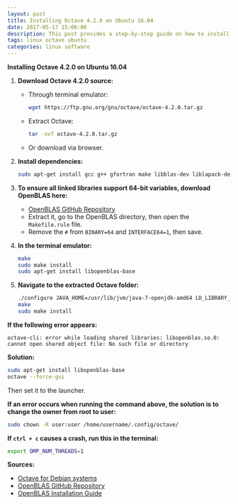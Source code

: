 ```yaml
---
layout: post
title: Installing Octave 4.2.0 on Ubuntu 16.04
date: 2017-05-17 15:06:00
description: This post provides a step-by-step guide on how to install Octave 4.2.0 on Ubuntu 16.04, including downloading the source, installing dependencies, and configuring the environment.
tags: linux octave ubuntu
categories: linux software
---
```


**Installing Octave 4.2.0 on Ubuntu 16.04**

1. **Download Octave 4.2.0 source:**
   - Through terminal emulator:
     ```bash
     wget https://ftp.gnu.org/gnu/octave/octave-4.2.0.tar.gz
     ```
   - Extract Octave:
     ```bash
     tar -xvf octave-4.2.0.tar.gz
     ```
   - Or download via browser.

2. **Install dependencies:**
   ```bash
   sudo apt-get install gcc g++ gfortran make libblas-dev liblapack-dev libpcre3-dev libarpack2-dev libcurl4-gnutls-dev epstool libfftw3-dev transfig libfltk1.3-dev libfontconfig1-dev libfreetype6-dev libgl2ps-dev libglpk-dev libreadline-dev gnuplot-x11 libgraphicsmagick++1-dev libhdf5-serial-dev openjdk-8-jdk libsndfile1-dev llvm-dev lpr texinfo libgl1-mesa-dev libosmesa6-dev pstoedit portaudio19-dev libqhull-dev libqrupdate-dev libqscintilla2-dev libqt4-dev libqtcore4 libqtwebkit4 libqt4-network libqtgui4 libqt4-opengl-dev libsuitesparse-dev texlive libxft-dev zlib1g-dev autoconf automake bison flex gperf gzip icoutils librsvg2-bin libtool perl rsync tar
   ```

3. **To ensure all linked libraries support 64-bit variables, download OpenBLAS here:**
   - [OpenBLAS GitHub Repository](https://github.com/xianyi/OpenBLAS.git)
   - Extract it, go to the OpenBLAS directory, then open the `Makefile.rule` file.
   - Remove the `#` from `BINARY=64` and `INTERFACE64=1`, then save.

4. **In the terminal emulator:**
   ```bash
   make
   sudo make install
   sudo apt-get install libopenblas-base
   ```

5. **Navigate to the extracted Octave folder:**
   ```bash
   ./configure JAVA_HOME=/usr/lib/jvm/java-7-openjdk-amd64 LD_LIBRARY_PATH=/opt/OpenBLAS/lib CPPFLAGS=-I/opt/OpenBLAS/include LDFLAGS=-L/opt/OpenBLAS/lib --enable-64
   make
   sudo make install
   ```

**If the following error appears:**
```
octave-cli: error while loading shared libraries: libopenblas.so.0: cannot open shared object file: No such file or directory
```

**Solution:**
```bash
sudo apt-get install libopenblas-base
octave --force-gui
```

Then set it to the launcher.

**If an error occurs when running the command above, the solution is to change the owner from root to user:**
```bash
sudo chown -R user:user /home/username/.config/octave/
```

**If `ctrl + c` causes a crash, run this in the terminal:**
```bash
export OMP_NUM_THREADS=1
```

**Sources:**
- [Octave for Debian systems](http://wiki.octave.org/Octave_for_Debian_systems)
- [OpenBLAS GitHub Repository](https://github.com/xianyi/OpenBLAS)
- [OpenBLAS Installation Guide](https://github.com/xianyi/OpenBLAS/wiki/Installation-Guide)
